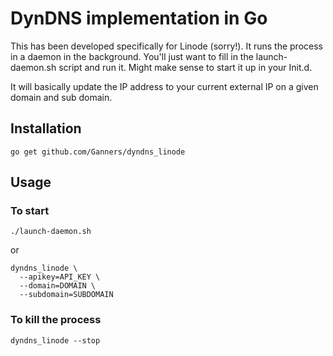 DynDNS implementation in Go
===========================

This has been developed specifically for Linode (sorry!). It runs the process in
a daemon in the background. You'll just want to fill in the launch-daemon.sh
script and run it. Might make sense to start it up in your Init.d.

It will basically update the IP address to your current external IP on a given
domain and sub domain.

Installation
------------

    go get github.com/Ganners/dyndns_linode

Usage
-----

### To start

    ./launch-daemon.sh

or

    dyndns_linode \
      --apikey=API_KEY \
      --domain=DOMAIN \
      --subdomain=SUBDOMAIN

### To kill the process

    dyndns_linode --stop
